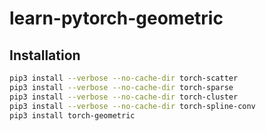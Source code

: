 # learn-pytorch-geometric

## Installation

```bash
pip3 install --verbose --no-cache-dir torch-scatter
pip3 install --verbose --no-cache-dir torch-sparse
pip3 install --verbose --no-cache-dir torch-cluster
pip3 install --verbose --no-cache-dir torch-spline-conv
pip3 install torch-geometric
```

